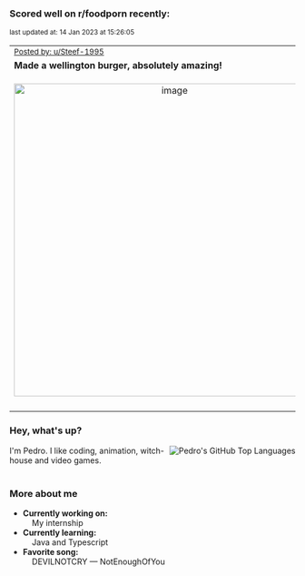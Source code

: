 ### Scored well on r/foodporn recently:

<p align="left"><sub>last updated at: 14 Jan 2023 at 15:26:05</sub></p>

|   |
| --- |
| <sub>[Posted by: u/Steef-1995][source]</sub> |
| **Made a wellington burger, absolutely amazing!** | 
|<p align="center"> <img alt="image" src="https://i.redd.it/4fqmj8443pba1.jpg" width="550" /> </p>|
|   |

### Hey, what's up?
<img align="right" alt="Pedro's GitHub Top Languages" src="https://github-readme-stats.vercel.app/api/top-langs/?username=PedrosUsername&exclude_repo=HW2&layout=compact" />

I'm Pedro. I like coding, animation, witch-house and video games.<br><br>

### More about me
- **Currently working on:**  
&nbsp;&nbsp;&nbsp;&nbsp;My internship
- **Currently learning:**  
&nbsp;&nbsp;&nbsp;&nbsp;Java and Typescript
- **Favorite song:**  
&nbsp;&nbsp;&nbsp;&nbsp;DEVILNOTCRY — NotEnoughOfYou<br><br>

  



  
  
  
[linkedin]: https://linkedin.com/in/pedro-h-r-gomes-8a487b14a/
[gmail]: mailto:pilique11@gmail.com
[source]: https://reddit.com/r/FoodPorn/comments/10a6dsf/made_a_wellington_burger_absolutely_amazing/
[redditAPI]: https://www.reddit.com/dev/api/